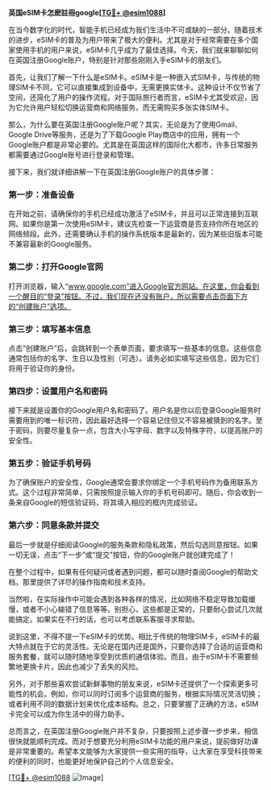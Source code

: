**英国eSIM卡怎麽註冊google[[TG💪+ @esim1088](https://t.me/s/esim1088)]**

在当今数字化的时代，智能手机已经成为我们生活中不可或缺的一部分。随着技术的进步，eSIM卡的普及为用户带来了极大的便利。尤其是对于经常需要在多个国家使用手机的用户来说，eSIM卡几乎成为了最佳选择。今天，我们就来聊聊如何在英国注册Google账户，特别是针对那些刚刚入手eSIM卡的朋友们。

首先，让我们了解一下什么是eSIM卡。eSIM卡是一种嵌入式SIM卡，与传统的物理SIM卡不同，它可以直接集成到设备中，无需更换实体卡。这种设计不仅节省了空间，还简化了用户的操作流程。对于国际旅行者而言，eSIM卡尤其受欢迎，因为它允许用户轻松切换运营商和网络服务，而无需购买多张实体SIM卡。

那么，为什么要在英国注册Google账户呢？其实，无论是为了使用Gmail、Google Drive等服务，还是为了下载Google Play商店中的应用，拥有一个Google账户都是非常必要的。尤其是在英国这样的国际化大都市，许多日常服务都需要通过Google账号进行登录和管理。

接下来，我们就详细讲解一下在英国注册Google账户的具体步骤：

### **第一步：准备设备**
在开始之前，请确保你的手机已经成功激活了eSIM卡，并且可以正常连接到互联网。如果你是第一次使用eSIM卡，建议先检查一下运营商是否支持你所在地区的网络频段。此外，还需要确认手机的操作系统版本是最新的，因为某些旧版本可能不兼容最新的Google服务。

### **第二步：打开Google官网**
打开浏览器，输入“www.google.com”进入Google官方网站。在这里，你会看到一个醒目的“登录”按钮。不过，我们现在还没有账户，所以需要点击页面下方的“创建账户”选项。

### **第三步：填写基本信息**
点击“创建账户”后，会跳转到一个表单页面，要求填写一些基本的信息。这些信息通常包括你的名字、生日以及性别（可选）。请务必如实填写这些信息，因为它们将用于验证你的身份。

### **第四步：设置用户名和密码**
接下来就是设置你的Google用户名和密码了。用户名是你以后登录Google服务时需要用到的唯一标识符，因此最好选择一个容易记住但又不容易被猜到的名字。至于密码，则要尽量复杂一点，包含大小写字母、数字以及特殊字符，以提高账户的安全性。

### **第五步：验证手机号码**
为了确保账户的安全性，Google通常会要求你绑定一个手机号码作为备用联系方式。这个过程非常简单，只需按照提示输入你的手机号码即可。随后，你会收到一条来自Google的短信验证码，将其填入相应的框内完成验证。

### **第六步：同意条款并提交**
最后一步就是仔细阅读Google的服务条款和隐私政策，然后勾选同意按钮。如果一切无误，点击“下一步”或“提交”按钮，你的Google账户就创建完成了！

在整个过程中，如果有任何疑问或者遇到问题，都可以随时查阅Google的帮助文档，那里提供了详尽的操作指南和技术支持。

当然啦，在实际操作中可能会遇到各种各样的情况，比如网络不稳定导致加载缓慢，或者不小心输错了信息等等。别担心，这些都是正常的，只要耐心尝试几次就能搞定。如果实在不行的话，也可以考虑联系客服寻求帮助。

说到这里，不得不提一下eSIM卡的优势。相比于传统的物理SIM卡，eSIM卡的最大特点就在于它的灵活性。无论是在国内还是国外，只要你选择了合适的运营商和服务套餐，就可以随时随地享受到优质的通信体验。而且，由于eSIM卡不需要频繁地更换卡片，因此也减少了丢失的风险。

另外，对于那些喜欢尝试新鲜事物的朋友来说，eSIM卡还提供了一个探索更多可能性的机会。例如，你可以同时订阅多个运营商的服务，根据实际情况灵活切换；或者利用不同的数据计划来优化成本结构。总之，只要掌握了正确的方法，eSIM卡完全可以成为你生活中的得力助手。

总而言之，在英国注册Google账户并不复杂，只要按照上述步骤一步步来，相信很快就能顺利完成。而对于想要充分利用eSIM卡功能的用户来说，提前做好功课是非常重要的。希望本文能够为大家提供一些实用的指导，让大家在享受科技带来的便利的同时，也能更好地保护自己的个人信息安全。

[[TG💪+ @esim1088](https://t.me/s/esim1088) ![Image](https://i.postimg.cc/4NQfJmqS/Snipaste-2025-05-13-00-14-12.png)]